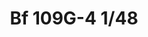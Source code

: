 ---
title: "Bf 109G-4  1/48"
price: 2030.00 
desc: "WEEKEND EDITION, Bf 109G-4  1/48, razmera: 1/48"
img_path: "/assets/img/84149.jpg"
brand: AMMO
available: true
special_offer: false
new: false
soon: false
cat: "Plasticne-Makete"
subcat: "PM-EDUARD"
subsubcat: ""
sifra: "84149"
---